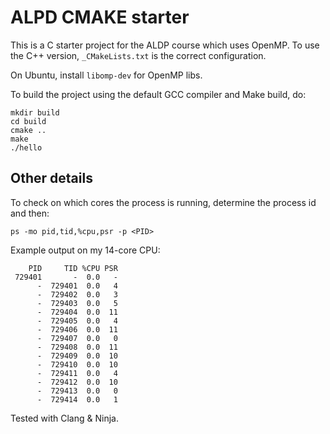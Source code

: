 # ALPD CMAKE starter
This is a C starter project for the ALDP course which uses OpenMP.
To use the C++ version, `_CMakeLists.txt` is the correct configuration.

On Ubuntu, install `libomp-dev` for OpenMP libs.

To build the project using the default GCC compiler and Make build, do:
```
mkdir build
cd build
cmake ..
make
./hello
```

## Other details
To check on which cores the process is running, determine the process id and then:
```
ps -mo pid,tid,%cpu,psr -p <PID>
```

Example output on my 14-core CPU:
```
    PID     TID %CPU PSR
 729401       -  0.0   -
      -  729401  0.0   4
      -  729402  0.0   3
      -  729403  0.0   5
      -  729404  0.0  11
      -  729405  0.0   4
      -  729406  0.0  11
      -  729407  0.0   0
      -  729408  0.0  11
      -  729409  0.0  10
      -  729410  0.0  10
      -  729411  0.0   4
      -  729412  0.0  10
      -  729413  0.0   0
      -  729414  0.0   1
```

Tested with Clang & Ninja.